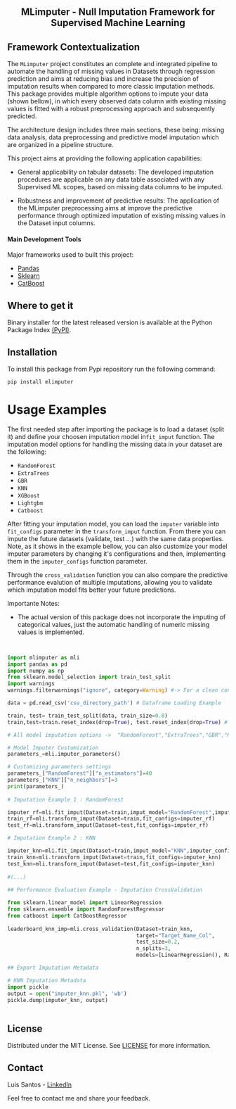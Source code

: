 <br>
<p align="center">
  <h2 align="center"> MLimputer - Null Imputation Framework for Supervised Machine Learning
  <br>
  
## Framework Contextualization <a name = "ta"></a>

The `MLimputer` project constitutes an complete and integrated pipeline to automate the handling of missing values in Datasets through regression prediction and aims at reducing bias and increase the precision of imputation results when compared to more classic imputation methods.
This package provides multiple algorithm options to impute your data (shown bellow), in which every observed data column with existing missing values is fitted with a robust preprocessing approach and subsequently predicted.

The architecture design includes three main sections, these being: missing data analysis, data preprocessing and predictive model imputation which are organized in a pipeline structure.

This project aims at providing the following application capabilities:

* General applicability on tabular datasets: The developed imputation procedures are applicable on any data table associated with any Supervised ML scopes, based on missing data columns to be imputed.
    
* Robustness and improvement of predictive results: The application of the MLimputer preprocessing aims at improve the predictive performance through optimized imputation of existing missing values in the Dataset input columns. 

#### Main Development Tools <a name = "pre1"></a>

Major frameworks used to built this project: 

* [Pandas](https://pandas.pydata.org/)
* [Sklearn](https://scikit-learn.org/stable/)
* [CatBoost](https://catboost.ai/)
    
## Where to get it <a name = "ta"></a>
    
Binary installer for the latest released version is available at the Python Package Index [(PyPI)](https://pypi.org/project/mlimputer/).   

## Installation  

To install this package from Pypi repository run the following command:

```
pip install mlimputer
```

# Usage Examples
    
The first needed step after importing the package is to load a dataset (split it) and define your choosen imputation model in`fit_imput` function.
The imputation model options for handling the missing data in your dataset are the following:
* `RandomForest`
* `ExtraTrees`
* `GBR`
* `KNN`
* `XGBoost`
* `Lightgbm`
* `Catboost`

After fitting your imputation model, you can load the `imputer` variable into `fit_configs` parameter in the `transform_imput` function. From there you can impute the future datasets (validate, test ...) with the same data properties. Note, as it shows in the example bellow, you can also customize your model imputer parameters by changing it's configurations and then, implementing them in the `imputer_configs` function parameter.

Through the `cross_validation` function you can also compare the predictive performance evalution of multiple imputations, allowing you to validate which imputation model fits better your future predictions.

Importante Notes:

* The actual version of this package does not incorporate the imputing of categorical values, just the automatic handling of numeric missing values is implemented.

    
```py

    
import mlimputer as mli
import pandas as pd
import numpy as np
from sklearn.model_selection import train_test_split
import warnings
warnings.filterwarnings("ignore", category=Warning) #-> For a clean console

data = pd.read_csv('csv_directory_path') # Dataframe Loading Example

train, test= train_test_split(data, train_size=0.8)
train,test=train.reset_index(drop=True), test.reset_index(drop=True) # <- Required

# All model imputation options ->  "RandomForest","ExtraTrees","GBR","KNN","XGBoost","Lightgbm","Catboost"

# Model Imputer Customization
parameters_=mli.imputer_parameters()

# Customizing parameters settings
parameters_["RandomForest"]["n_estimators"]=40
parameters_["KNN"]["n_neighbors"]=3
print(parameters_)
    
# Imputation Example 1 : RandomForest

imputer_rf=mli.fit_imput(Dataset=train,imput_model="RandomForest",imputer_configs=parameters_)
train_rf=mli.transform_imput(Dataset=train,fit_configs=imputer_rf)
test_rf=mli.transform_imput(Dataset=test,fit_configs=imputer_rf)

# Imputation Example 2 : KNN

imputer_knn=mli.fit_imput(Dataset=train,imput_model="KNN",imputer_configs=parameters_)
train_knn=mli.transform_imput(Dataset=train,fit_configs=imputer_knn)
test_knn=mli.transform_imput(Dataset=test,fit_configs=imputer_knn)
    
#(...)
    
## Performance Evaluation Example - Imputation CrossValidation

from sklearn.linear_model import LinearRegression
from sklearn.ensemble import RandomForestRegressor
from catboost import CatBoostRegressor
        
leaderboard_knn_imp=mli.cross_validation(Dataset=train_knn,
                                         target="Target_Name_Col", 
                                         test_size=0.2,
                                         n_splits=3,
                                         models=[LinearRegression(), RandomForestRegressor(), CatBoostRegressor()])

## Export Imputation Metadata

# KNN Imputation Metadata
import pickle 
output = open("imputer_knn.pkl", 'wb')
pickle.dump(imputer_knn, output)
    
```  
    
## License

Distributed under the MIT License. See [LICENSE](https://github.com/TsLu1s/TSForecasting/blob/main/LICENSE) for more information.

## Contact 
 
Luis Santos - [LinkedIn](https://www.linkedin.com/in/lu%C3%ADsfssantos/)
    
Feel free to contact me and share your feedback.
